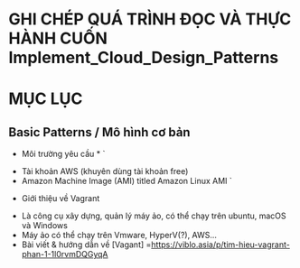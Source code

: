 # GHI CHÉP QUÁ TRÌNH ĐỌC VÀ THỰC HÀNH CUỐN Implement_Cloud_Design_Patterns
# MỤC LỤC
## Basic Patterns / Mô hình cơ bản

* Môi trường yêu cầu *
`
- Tài khoản AWS (khuyên dùng tài khoản free)
- Amazon Machine Image (AMI) titled Amazon Linux AMI
`

* Giới thiệu về Vagrant
- Là công cụ xây dựng, quản lý máy ảo, có thể chạy trên ubuntu, macOS và Windows
- Máy ảo có thể chạy trên Vmware, HyperV(?), AWS...
- Bài viết & hướng dẫn về [Vagant] =https://viblo.asia/p/tim-hieu-vagrant-phan-1-1l0rvmDQGyqA


